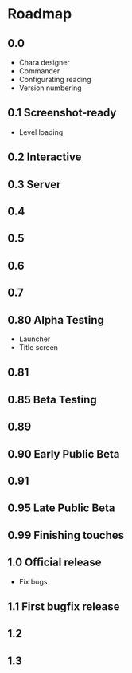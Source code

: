 # Roadmap

## 0.0
- Chara designer
- Commander
- Configurating reading
- Version numbering

## 0.1 Screenshot-ready
- Level loading

## 0.2 Interactive

## 0.3 Server

## 0.4

## 0.5

## 0.6

## 0.7

## 0.80 Alpha Testing
- Launcher
- Title screen

## 0.81

## 0.85 Beta Testing

## 0.89

## 0.90 Early Public Beta

## 0.91

## 0.95 Late Public Beta

## 0.99 Finishing touches

## 1.0 Official release
- Fix bugs

## 1.1 First bugfix release

## 1.2

## 1.3
